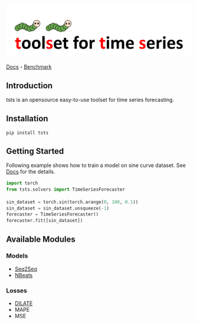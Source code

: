 ![tsts-logo](img/tsts-logo.png)

[Docs](https://takuyashintate.github.io/tsts/)・[Benchmark](https://github.com/TakuyaShintate/tsts/tree/main/benchmark/)

## Introduction

tsts is an opensource easy-to-use toolset for time series forecasting.

## Installation

```
pip install tsts
```

## Getting Started

Following example shows how to train a model on sine curve dataset. See [Docs](https://takuyashintate.github.io/tsts/) for the details.

```python
import torch
from tsts.solvers import TimeSeriesForecaster

sin_dataset = torch.sin(torch.arange(0, 100, 0.1))
sin_dataset = sin_dataset.unsqueeze(-1)
forecaster = TimeSeriesForecaster()
forecaster.fit([sin_dataset])
```

## Available Modules

### Models

* [Seq2Seq](https://arxiv.org/abs/1409.3215)
* [NBeats](https://arxiv.org/abs/1905.10437) 

### Losses

* [DILATE](https://arxiv.org/abs/1909.09020)
* MAPE
* MSE
